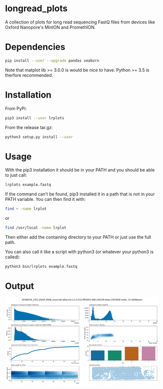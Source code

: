 # longread_plots
A collection of plots for long read sequencing FastQ files from devices like Oxford Nanopore's MinION and PromethION.
# Dependencies
```bash
pip install --user --upgrade pandas seaborn
```

Note that matplot lib >= 3.0.0 is would be nice to have.
Python >= 3.5 is therfore recommended.

# Installation

From PyPi:
```bash
pip3 install --user lrplots
```

From the release tar.gz:
```bash
python3 setup.py install --user
```


# Usage
With the pip3 installation it should be in your PATH and you should be able to just call:
```bash
lrplots example.fastq
```

If the command can't be found, pip3 installed it in a path that is not in your PATH variable.
You can then find it with:
```bash
find ~ -name lrplot
```
or
```bash
find /usr/local -name lrplot
```
Then either add the containing directory to your PATH or just use the full path.

You can also call it like a script with python3 (or whatever your python3 is called):
```bash
python3 bin/lrplots example.fastq
```

# Output

<p align="center">
<a name="screenshot">
<img src="https://raw.githubusercontent.com/ahcm/longread_plots/master/doc/images/20180416_1422_EWolf_9948_susscrofa-albacore-2.2.5-FLO-PRO001-SQK-LSK109.fastq-lrplots.png" width="800px">
  </a>
</p>
